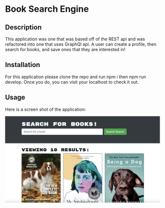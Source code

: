 # Book Search Engine

## Description

This application was one that was based off of the REST api and was refactored into one that uses GraphQl api. A user can create a profile, then search for books, and save ones that they are interested in!

## Installation

For this application please clone the repo and run npm i then npm run develop. Once you do,
you can visit your localhost to check it out.

## Usage

Here is a screen shot of the application: 

![ScreenShotBook](./booksc.png)